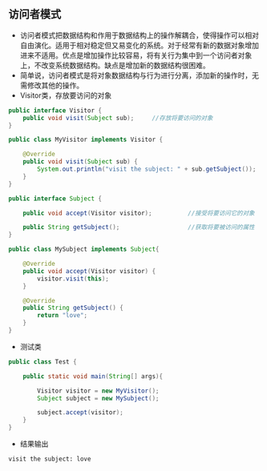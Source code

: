 ## 访问者模式
* 访问者模式把数据结构和作用于数据结构上的操作解耦合，使得操作可以相对自由演化。适用于相对稳定但又易变化的系统。对于经常有新的数据对象增加进来不适用。优点是增加操作比较容易，将有关行为集中到一个访问者对象上，不改变系统数据结构。缺点是增加新的数据结构很困难。
* 简单说，访问者模式是将对象数据结构与行为进行分离，添加新的操作时，无需修改其他的操作。
* Visitor类，存放要访问的对象
```java
public interface Visitor {
    public void visit(Subject sub);     //存放将要访问的对象
}
```
```java
public class MyVisitor implements Visitor {

    @Override
    public void visit(Subject sub) {
        System.out.println("visit the subject: " + sub.getSubject());
    }
}
```
```java
public interface Subject {

    public void accept(Visitor visitor);          //接受将要访问它的对象

    public String getSubject();                   //获取将要被访问的属性
}
```
```java
public class MySubject implements Subject{

    @Override
    public void accept(Visitor visitor) {
        visitor.visit(this);
    }

    @Override
    public String getSubject() {
        return "love";
    }
}
```
* 测试类
```java
public class Test {

    public static void main(String[] args){

        Visitor visitor = new MyVisitor();
        Subject subject = new MySubject();

        subject.accept(visitor);
    }
}
```
* 结果输出
```
visit the subject: love
```
